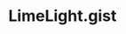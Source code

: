 <!DOCTYPE html>
<html>
    <body>
        <h1>LimeLight.gist</h1>
        <p>
            <script src="https://gist.github.com/Lego56371/96061c42b32af65081d5282f4de3b228.js"></script>
        </p>
    </body>
</html>
